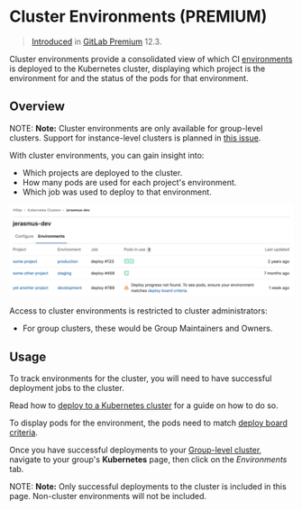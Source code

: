 # Cluster Environments **(PREMIUM)**

> [Introduced](https://gitlab.com/gitlab-org/gitlab-ee/issues/13392)
> in [GitLab Premium](https://about.gitlab.com/pricing/) 12.3.

Cluster environments provide a consolidated view of which CI [environments](../../ci/environments.md) is
deployed to the Kubernetes cluster, displaying which project is the
environment for and the status of the pods for that environment.

## Overview

NOTE: **Note:**
Cluster environments are only available for group-level clusters.
Support for instance-level clusters is planned in [this
issue](https://gitlab.com/gitlab-org/gitlab-ce/issues/63985).

With cluster environments, you can gain insight into:

- Which projects are deployed to the cluster.
- How many pods are used for each project's environment.
- Which job was used to deploy to that environment.

![Cluster environments page](img/cluster_environments_table.png)

Access to cluster environments is restricted to cluster administrators:

- For group clusters, these would be Group Maintainers and Owners.

## Usage

To track environments for the cluster, you will need to have successful
deployment jobs to the cluster.

Read how to [deploy to a Kubernetes
cluster](../project/clusters/index.md#deploying-to-a-kubernetes-cluster)
for a guide on how to do so.

To display pods for the environment, the pods need to match [deploy board
criteria](../project/deploy_boards.md).

Once you have successful deployments to your [Group-level
cluster](../group/clusters/index.md), navigate to your group's
**Kubernetes** page, then click on the _Environments_ tab.

NOTE: **Note:**
Only successful deployments to the cluster is included in this page.
Non-cluster environments will not be included.
